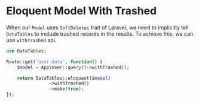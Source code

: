 # Eloquent Model With Trashed

When our `Model` uses `SoftDeletes` trait of Laravel, we need to implicitly tell `DataTables` to include trashed records in the results.
To achieve this, we can use `withTrashed` api.

```php
use DataTables;

Route::get('user-data', function() {
	$model = App\User::query()->withTrashed();

	return DataTables::eloquent($model)
				->withTrashed()
				->make(true);
});
```
